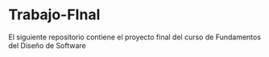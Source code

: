 # Trabajo-FInal
El siguiente repositorio contiene el proyecto final del curso de Fundamentos del Diseño de Software
